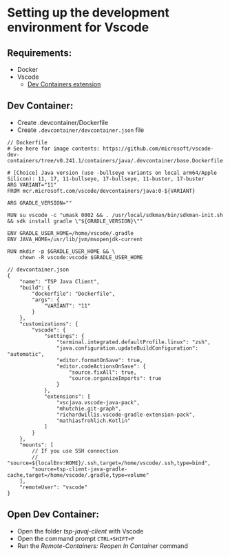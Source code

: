Setting up the development environment for Vscode 
=================================================

Requirements:
-------------
- Docker
- Vscode
    - [Dev Containers extension](https://marketplace.visualstudio.com/items?itemName=ms-vscode-remote.remote-containers)


Dev Container:
-------------
- Create .devcontainer/Dockerfile
- Create `.devcontainer/devcontainer.json` file

```
// Dockerfile
# See here for image contents: https://github.com/microsoft/vscode-dev-containers/tree/v0.241.1/containers/java/.devcontainer/base.Dockerfile

# [Choice] Java version (use -bullseye variants on local arm64/Apple Silicon): 11, 17, 11-bullseye, 17-bullseye, 11-buster, 17-buster
ARG VARIANT="11"
FROM mcr.microsoft.com/vscode/devcontainers/java:0-${VARIANT}

ARG GRADLE_VERSION=""

RUN su vscode -c "umask 0002 && . /usr/local/sdkman/bin/sdkman-init.sh && sdk install gradle \"${GRADLE_VERSION}\""

ENV GRADLE_USER_HOME=/home/vscode/.gradle
ENV JAVA_HOME=/usr/lib/jvm/msopenjdk-current

RUN mkdir -p $GRADLE_USER_HOME && \
    chown -R vscode:vscode $GRADLE_USER_HOME
```


``` 
// devcontainer.json
{
	"name": "TSP Java Client",
	"build": {
		"dockerfile": "Dockerfile",
		"args": {
			"VARIANT": "11"
		}
	},
	"customizations": {
		"vscode": {
			"settings": {
				"terminal.integrated.defaultProfile.linux": "zsh",
				"java.configuration.updateBuildConfiguration": "automatic",
				"editor.formatOnSave": true,
				"editor.codeActionsOnSave": {
					"source.fixAll": true,
					"source.organizeImports": true
				}
			},
			"extensions": [
				"vscjava.vscode-java-pack",
				"mhutchie.git-graph",
				"richardwillis.vscode-gradle-extension-pack",
				"mathiasfrohlich.Kotlin"
			]
		}
	},
	"mounts": [
        // If you use SSH connection
		// "source=${localEnv:HOME}/.ssh,target=/home/vscode/.ssh,type=bind", 
		"source=tsp-client-java-gradle-cache,target=/home/vscode/.gradle,type=volume"
	],
	"remoteUser": "vscode"
}
```


Open Dev Container:
-------------------
- Open the folder *tsp-javaj-client* with Vscode
- Open the command prompt `CTRL+SHIFT+P`
- Run the *Remote-Containers: Reopen In Container* command






